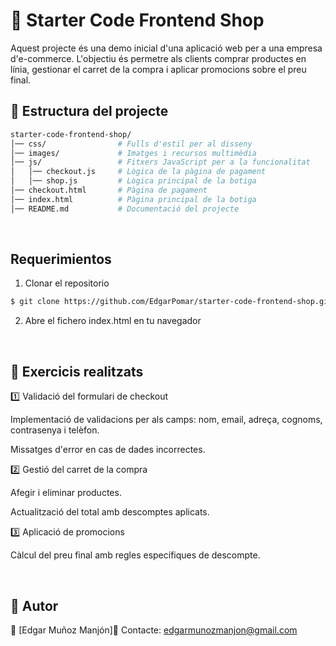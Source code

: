 # 🛒 Starter Code Frontend Shop

Aquest projecte és una demo inicial d'una aplicació web per a una empresa d'e-commerce. L'objectiu és permetre als clients comprar productes en línia, gestionar el carret de la compra i aplicar promocions sobre el preu final.

## 📂 Estructura del projecte
```bash
starter-code-frontend-shop/
│── css/                # Fulls d'estil per al disseny
│── images/             # Imatges i recursos multimèdia
│── js/                 # Fitxers JavaScript per a la funcionalitat
│   │── checkout.js     # Lògica de la pàgina de pagament
│   │── shop.js         # Lògica principal de la botiga
│── checkout.html       # Pàgina de pagament
│── index.html          # Pàgina principal de la botiga
│── README.md           # Documentació del projecte
```
<br>

## Requerimientos


1. Clonar el repositorio
```bash
$ git clone https://github.com/EdgarPomar/starter-code-frontend-shop.git
```

2. Abre el fichero index.html en tu navegador

<br>

## 📝 Exercicis realitzats

1️⃣ Validació del formulari de checkout

Implementació de validacions per als camps: nom, email, adreça, cognoms, contrasenya i telèfon.

Missatges d'error en cas de dades incorrectes.

2️⃣ Gestió del carret de la compra

Afegir i eliminar productes.

Actualització del total amb descomptes aplicats.

3️⃣ Aplicació de promocions

Càlcul del preu final amb regles específiques de descompte.

<br>

## 📌 Autor

👤 [Edgar Muñoz Manjón]📧 Contacte: edgarmunozmanjon@gmail.com

